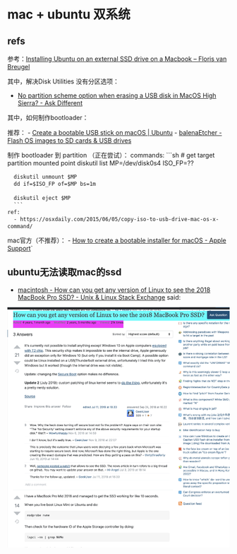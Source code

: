 # mac + ubuntu 双系统

## refs

参考：[Installing Ubuntu on an external SSD drive on a Macbook – Floris van Breugel](https://florisvanbreugel.wordpress.com/2018/03/23/installing-ubuntu-on-an-external-ssd-drive-on-a-macbook/)

其中，解决Disk Utilities 没有分区选项：

- [No partition scheme option when erasing a USB disk in MacOS High Sierra? - Ask Different](https://apple.stackexchange.com/questions/304131/no-partition-scheme-option-when-erasing-a-usb-disk-in-macos-high-sierra)

其中，如何制作bootloader：

  推荐：
    - [Create a bootable USB stick on macOS | Ubuntu](https://ubuntu.com/tutorials/create-a-usb-stick-on-macos#7-boot-your-mac)
    - [balenaEtcher - Flash OS images to SD cards & USB drives](https://www.balena.io/etcher/)

  制作 bootloader 到 partition （正在尝试）：
    commands:
      ```sh
      # get target partition mounted point
      diskutil list
      MP=/dev/disk0s4
      ISO_FP=??

      diskutil unmount $MP
      dd if=$ISO_FP of=$MP bs=1m

      diskutil eject $MP      
      ```
    ref:
      - https://osxdaily.com/2015/06/05/copy-iso-to-usb-drive-mac-os-x-command/

  mac官方（不推荐）：
    - [How to create a bootable installer for macOS - Apple Support](https://support.apple.com/en-us/HT201372)`

## ubuntu无法读取mac的ssd

- [macintosh - How can you get any version of Linux to see the 2018 MacBook Pro SSD? - Unix & Linux Stack Exchange](https://unix.stackexchange.com/questions/463422/how-can-you-get-any-version-of-linux-to-see-the-2018-macbook-pro-ssd) said:

![picture 1](.imgs/dual-boot-systems-1664137278828-04d7cb68355c1faa5e95a41520c105f6a2f22698db9c0e2285ea33b8dbaf80ab.png)  
